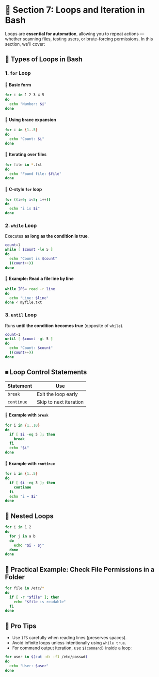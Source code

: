 # 🔁 Section 7: Loops and Iteration in Bash

Loops are **essential for automation**, allowing you to repeat actions — whether scanning files, testing users, or brute-forcing permissions. In this section, we'll cover:

## 🔄 Types of Loops in Bash

### 1. `for` Loop

#### 🔹 Basic form

```bash
for i in 1 2 3 4 5
do
  echo "Number: $i"
done
```

#### 🔹 Using brace expansion

```bash
for i in {1..5}
do
  echo "Count: $i"
done
```

#### 🔹 Iterating over files

```bash
for file in *.txt
do
  echo "Found file: $file"
done
```

#### 🔹 C-style `for` loop

```bash
for ((i=0; i<5; i++))
do
  echo "i is $i"
done
```

### 2. `while` Loop

Executes **as long as the condition is true**.

```bash
count=1
while [ $count -le 5 ]
do
  echo "Count is $count"
  ((count++))
done
```

#### 🔹 Example: Read a file line by line

```bash
while IFS= read -r line
do
  echo "Line: $line"
done < myfile.txt
```

### 3. `until` Loop

Runs **until the condition becomes true** (opposite of `while`).

```bash
count=1
until [ $count -gt 5 ]
do
  echo "Count: $count"
  ((count++))
done
```

## ⏹ Loop Control Statements

| Statement | Use |
|-----------|-----|
| `break` | Exit the loop early |
| `continue` | Skip to next iteration |

#### 🔹 Example with `break`

```bash
for i in {1..10}
do
  if [ $i -eq 5 ]; then
    break
  fi
  echo "$i"
done
```

#### 🔹 Example with `continue`

```bash
for i in {1..5}
do
  if [ $i -eq 3 ]; then
    continue
  fi
  echo "i = $i"
done
```

## 🧪 Nested Loops

```bash
for i in 1 2
do
  for j in a b
  do
    echo "$i - $j"
  done
done
```

## 🔐 Practical Example: Check File Permissions in a Folder

```bash
for file in /etc/*
do
  if [ -r "$file" ]; then
    echo "$file is readable"
  fi
done
```

## 🧠 Pro Tips

* Use `IFS` carefully when reading lines (preserves spaces).
* Avoid infinite loops unless intentionally using `while true`.
* For command output iteration, use `$(command)` inside a loop:

```bash
for user in $(cut -d: -f1 /etc/passwd)
do
  echo "User: $user"
done
```
